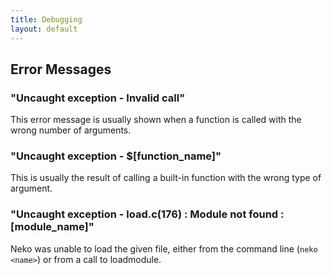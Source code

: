 ```yaml
---
title: Debugging
layout: default
---
```


## Error Messages

### "Uncaught exception - Invalid call"

This error message is usually shown when a function is called with the wrong number of arguments.

### "Uncaught exception - $\[function_name\]"

This is usually the result of calling a built-in function with the wrong type of argument.

### "Uncaught exception - load.c(176) : Module not found : \[module_name\]"

Neko was unable to load the given file, either from the command line (`neko <name>`) or from a call to loadmodule.
